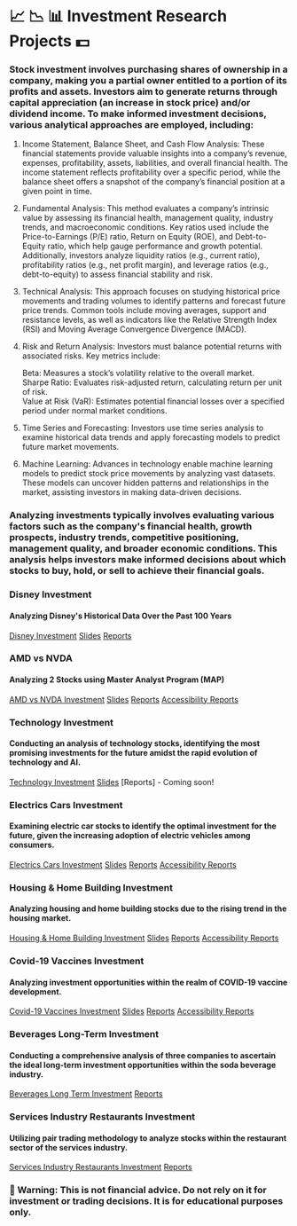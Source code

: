 # 📈 📉 📊 Investment Research Projects 💵  

### Stock investment involves purchasing shares of ownership in a company, making you a partial owner entitled to a portion of its profits and assets. Investors aim to generate returns through capital appreciation (an increase in stock price) and/or dividend income. To make informed investment decisions, various analytical approaches are employed, including:  
1. Income Statement, Balance Sheet, and Cash Flow Analysis: These financial statements provide valuable insights into a company’s revenue, expenses, profitability, assets, liabilities, and overall financial health. The income statement reflects profitability over a specific period, while the balance sheet offers a snapshot of the company’s financial position at a given point in time.  

2. Fundamental Analysis: This method evaluates a company’s intrinsic value by assessing its financial health, management quality, industry trends, and macroeconomic conditions. Key ratios used include the Price-to-Earnings (P/E) ratio, Return on Equity (ROE), and Debt-to-Equity ratio, which help gauge performance and growth potential. Additionally, investors analyze liquidity ratios (e.g., current ratio), profitability ratios (e.g., net profit margin), and leverage ratios (e.g., debt-to-equity) to assess financial stability and risk.

3. Technical Analysis: This approach focuses on studying historical price movements and trading volumes to identify patterns and forecast future price trends. Common tools include moving averages, support and resistance levels, as well as indicators like the Relative Strength Index (RSI) and Moving Average Convergence Divergence (MACD).

4. Risk and Return Analysis: Investors must balance potential returns with associated risks. Key metrics include:  

    Beta: Measures a stock’s volatility relative to the overall market.  
    Sharpe Ratio: Evaluates risk-adjusted return, calculating return per unit of risk.  
    Value at Risk (VaR): Estimates potential financial losses over a specified period under normal market conditions.   

5. Time Series and Forecasting: Investors use time series analysis to examine historical data trends and apply forecasting models to predict future market movements.

6. Machine Learning: Advances in technology enable machine learning models to predict stock price movements by analyzing vast datasets. These models can uncover hidden patterns and relationships in the market, assisting investors in making data-driven decisions.    

### Analyzing investments typically involves evaluating various factors such as the company's financial health, growth prospects, industry trends, competitive positioning, management quality, and broader economic conditions. This analysis helps investors make informed decisions about which stocks to buy, hold, or sell to achieve their financial goals.  
    
### Disney Investment  
#### Analyzing Disney's Historical Data Over the Past 100 Years  
[Disney Investment](https://github.com/LastAncientOne/Disney_Investment) [Slides](https://github.com/LastAncientOne/Disney_Investment/blob/main/Disney%20Slides.pdf) [Reports](https://github.com/LastAncientOne/Disney_Investment/blob/main/Disney%20Reports.pdf)

### AMD vs NVDA 
#### Analyzing 2 Stocks using Master Analyst Program (MAP)
[AMD vs NVDA Investment](https://github.com/LastAncientOne/AMD-vs-NVDA) [Slides](https://github.com/LastAncientOne/AMD-vs-NVDA/blob/main/AMD%20vs%20NVDA%20Slides.pdf) [Reports](https://github.com/LastAncientOne/AMD-vs-NVDA/blob/main/AMD%20vs%20NVDA%20Reports.pdf) [Accessibility Reports](https://github.com/LastAncientOne/AMD-vs-NVDA/blob/main/AMD%20vs%20NVDA%20Reports%20(Accessibility).pdf)  

### Technology Investment
#### Conducting an analysis of technology stocks, identifying the most promising investments for the future amidst the rapid evolution of technology and AI.  
[Technology Investment](https://github.com/LastAncientOne/Technology_Investment) [Slides](https://github.com/LastAncientOne/Technology_Investment/blob/main/Technology%20Investment%20Slides.pdf) [Reports] - Coming soon!  

### Electrics Cars Investment
#### Examining electric car stocks to identify the optimal investment for the future, given the increasing adoption of electric vehicles among consumers.   
[Electrics Cars Investment](https://github.com/LastAncientOne/Electric_Cars_Investment) [Slides](https://github.com/LastAncientOne/Electric_Cars_Investment/blob/main/Electric%20Cars%20Slide.pdf) [Reports](https://github.com/LastAncientOne/Electric_Cars_Investment/blob/main/Electric%20Cars%20Reports.pdf) [Accessibility Reports](https://github.com/LastAncientOne/Electric_Cars_Investment/blob/main/Electric%20Cars%20Reports%20Accessibility.pdf)

### Housing & Home Building Investment
#### Analyzing housing and home building stocks due to the rising trend in the housing market.  
[Housing & Home Building Investment](https://github.com/LastAncientOne/Housing_Home_Building_Investment) [Slides](https://github.com/LastAncientOne/Housing_Home_Building_Investment/blob/main/Housing%20Slides.pdf) [Reports](https://github.com/LastAncientOne/Home_Improvement_Retail_Investment/blob/main/Housing%20Reports.pdf) [Accessibility Reports](https://github.com/LastAncientOne/Home_Improvement_Retail_Investment/blob/main/Housing%20Reports%20(Accessibility).pdf)  

### Covid-19 Vaccines Investment  
#### Analyzing investment opportunities within the realm of COVID-19 vaccine development.  
[Covid-19 Vaccines Investment](https://github.com/LastAncientOne/Covid-19_Vaccines_Investment) [Slides](https://github.com/LastAncientOne/Covid-19_Vaccines_Investment/blob/main/COVID-19%20Slides.pdf) [Reports](https://github.com/LastAncientOne/Covid-19_Vaccines_Investment/blob/main/COVID-19%20Reports.pdf) [Accessibility Reports](https://github.com/LastAncientOne/Covid-19_Vaccines_Investment/blob/main/COVID-19%20Reports%20Accessibility.pdf)  

### Beverages Long-Term Investment  
#### Conducting a comprehensive analysis of three companies to ascertain the ideal long-term investment opportunities within the soda beverage industry.  
[Beverages Long Term Investment](https://github.com/LastAncientOne/Beverages_Long_Term_Investment) [Reports](https://github.com/LastAncientOne/Beverages_Long_Term_Investment/blob/master/Beverages%20Long%20Term%20Investment%20Reports.pdf)

### Services Industry Restaurants Investment  
#### Utilizing pair trading methodology to analyze stocks within the restaurant sector of the services industry.  
[Services Industry Restaurants Investment](https://github.com/LastAncientOne/Trading-Strategies-in-Emerging-Markets-Coursera/) [Reports](https://github.com/LastAncientOne/Trading-Strategies-in-Emerging-Markets-Coursera/blob/master/Final_Project.pdf)  

### 🔴 Warning: This is not financial advice. Do not rely on it for investment or trading decisions. It is for educational purposes only. 
